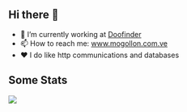## Hi there 👋

<!--
**sonic182/sonic182** is a ✨ _special_ ✨ repository because its `README.md` (this file) appears on your GitHub profile.

Here are some ideas to get you started:
-->

- :office: I’m currently working at [Doofinder](https://www.doofinder.com/)
- :mailbox: How to reach me: www.mogollon.com.ve
- :heart: I do like http communications and databases

## Some Stats

<a href="https://github.com/anuraghazra/github-readme-stats">
  <img  src="https://github-readme-stats.vercel.app/api?username=sonic182&show_icons=true&hide_border=true" />
</a>

<!--
- 🌱 I’m currently learning ...
- 👯 I’m looking to collaborate on ...
- 🤔 I’m looking for help with ...
- 💬 Ask me about ...
- 😄 Pronouns: ...
- ⚡ Fun fact: ...
-->
